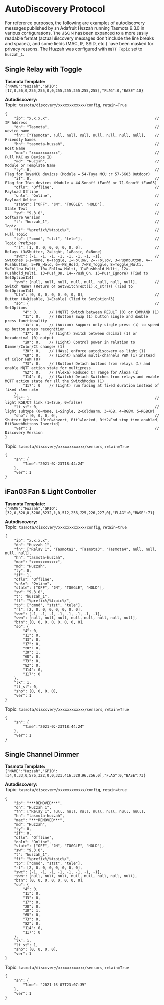 # AutoDiscovery Protocol

For reference purposes, the following are examples of autodiscovery messages published by an Adafruit Huzzah running Tasmota 9.3.0 in various configurations.  The JSON has been expanded to a more easily readable format (actual discovery messages don't include the line breaks and spaces), and some fields (MAC, IP, SSID, etc.) have been masked for privacy reasons. The Huzzah was configured with `MQTT Topic` set to `huzzah_1`.

## Single Relay with Toggle

**Tasmota Template:**  
`{"NAME":"Huzzah","GPIO":[17,0,56,0,255,255,0,0,255,255,255,255,255],"FLAG":0,"BASE":18}`

**Autodiscovery:**  
Topic: `tasmota/discovery/xxxxxxxxxxxx/config`, `retain=True`

```jsonc
{
    "ip": "x.x.x.x",                                                // IP Address
    "dn": "Tasmota",                                                // Device Name 
    "fn": ["Tasmota", null, null, null, null, null, null, null],    // Friendly Names
    "hn": "tasmota-huzzah",                                         // Host Name
    "mac": "xxxxxxxxxxxx",                                          // Full MAC as Device ID
    "md": "Huzzah",                                                 // Module or Template Name
    "ty": 0,                                                        // Flag for TuyaMCU devices (Module = 54-Tuya MCU or 57-SK03 Outdoor)
    "if": 0,                                                        // Flag for Ifan devices (Module = 44-Sonoff iFan02 or 71-Sonoff iFan03)
    "ofln": "Offline",                                              // Payload Offline
    "onln": "Online",                                               // Payload Online
    "state": ["OFF", "ON", "TOGGLE", "HOLD"],                       // State Text
    "sw": "9.3.0",                                                  // Software Version
    "t": "huzzah_1",                                                // Topic
    "ft": "%prefix%/%topic%/",                                      // Full Topic
    "tp": ["cmnd", "stat", "tele"],                                 // Topic Prefixes
    "rl": [1, 0, 0, 0, 0, 0, 0, 0],                                 // Relays (3=Shutter, 2=Light, 1=Basic, 0=None)
    "swc": [-1, -1, -1, -1, -1, -1, -1, -1],                        // Switches (-1=None, 0=Toggle, 1=Follow, 2=-Follow, 3=Pushbutton, 4=-Pushbutton, 5=PB_Hold, 6=-PB_Hold, 7=PB_Toggle, 8=Toggle_Multi, 9=Follow_Multi, 10=-Follow_Multi, 11=Pushhold_Multi, 12=-Pushhold_Multi, 13=Push_On, 14=-Push_On, 15=Push_Ignore) (Tied to SetOption114)
    "swn": [null, null, null, null, null, null, null, null],        // Switch Name? (Return of GetSwitchText(i).c_str()) (Tied to SetOption114)
    "btn": [0, 0, 0, 0, 0, 0, 0, 0],                                // Button (0=Disable, 1=Enable) (Tied to SetOption73)
    "so": {                                                         // SetOptions
        "4": 0,     // (MQTT) Switch between RESULT (0) or COMMAND (1)
        "11": 0,    // (Button) Swap (1) button single and double press functionality
        "13": 0,    // (Button) Support only single press (1) to speed up button press recognition
        "17": 0,    // (Light) Switch between decimal (1) or hexadecimal (0) output
        "20": 0,    // (Light) Control power in relation to Dimmer/Color/Ct changes (1)
        "30": 0,    // (HAss) enforce autodiscovery as light (1)
        "68": 0,    // (Light) Enable multi-channels PWM (1) instead of Color PWM (0)
        "73": 0,    // (Button) Detach buttons from relays (1) and enable MQTT action state for multipress
        "82": 0,    // (Alexa) Reduced CT range for Alexa (1)
        "114": 0,   // (Switch) Detach Switches from relays and enable MQTT action state for all the SwitchModes (1)
        "117": 0    // (Light) run fading at fixed duration instead of fixed slew rate
    },
    "lk": 1,                                                        // light RGB/CT link (1=true, 0=false) 
    "lt_st": 0,                                                     // light subtype (0=None, 1=Single, 2=ColdWarm, 3=RGB, 4=RGBW, 5=RGBCW)
    "sho": [0, 0, 0, 0],                                            // Shutter Options (Bit0=invert, Bit1=locked, Bit2=End stop time enabled, Bit3=webButtons Inverted)
    "ver": 1                                                        // Discovery Version
}
```

Topic: `tasmota/discovery/xxxxxxxxxxxx/sensors`, `retain=True`
```jsonc
{
    "sn": {
        "Time":"2021-02-23T18:44:24"
    },
    "ver": 1
}
```

## iFan03 Fan & Light Controller

**Tasmota Template:**  
`{"NAME":"Huzzah","GPIO":[32,0,320,0,3200,3232,0,0,512,256,225,226,227,0],"FLAG":0,"BASE":71}`

**Autodiscovery:**  
Topic: `tasmota/discovery/xxxxxxxxxxxx/config`, `retain=true`

```jsonc
{
    "ip": "x.x.x.x",
    "dn": "Huzzah 1",
    "fn": ["Relay 1", "Tasmota2", "Tasmota3", "Tasmota4", null, null, null, null],
    "hn": "tasmota-huzzah",
    "mac": "xxxxxxxxxxxx",
    "md": "Huzzah",
    "ty": 0,
    "if": 1,
    "ofln": "Offline",
    "onln": "Online",
    "state": ["OFF", "ON", "TOGGLE", "HOLD"],
    "sw": "9.3.0",
    "t": "huzzah_1",
    "ft": "%prefix%/%topic%/",
    "tp": ["cmnd", "stat", "tele"],
    "rl": [2, 0, 0, 0, 0, 0, 0, 0],
    "swc": [-1, -1, -1, -1, -1, -1, -1, -1],
    "swn": [null, null, null, null, null, null, null, null],
    "btn": [0, 0, 0, 0, 0, 0, 0, 0],
    "so": {
        "4": 0,
        "11": 0,
        "13": 0,
        "17": 0,
        "20": 0,
        "30": 1,
        "68": 0,
        "73": 0,
        "82": 0,
        "114": 0,
        "117": 0
    },
    "lk": 1,
    "lt_st": 0,
    "sho": [0, 0, 0, 0],
    "ver": 1
}
```

Topic: `tasmota/discovery/xxxxxxxxxxxx/sensors`, `retain=True`
```jsonc
{
    "sn": {
        "Time":"2021-02-23T18:44:24"
    },
    "ver": 1
}
```

## Single Channel Dimmer

**Tasmota Template:**  
`{"NAME":"Huzzah","GPIO":[34,0,33,0,576,322,0,0,321,416,320,96,256,0],"FLAG":0,"BASE":73}`

**Autodiscovery:**  
Topic: `tasmota/discovery/xxxxxxxxxxxx/config`, `retain=true`
```jsonc
{
    "ip": "***REMOVED***",
    "dn": "Huzzah 1",
    "fn": ["Relay 1", null, null, null, null, null, null, null],
    "hn": "tasmota-huzzah",
    "mac": "***REMOVED***",
    "md": "Huzzah",
    "ty": 0,
    "if": 0,
    "ofln": "Offline",
    "onln": "Online",
    "state": ["OFF", "ON", "TOGGLE", "HOLD"],
    "sw": "9.3.0",
    "t": "huzzah_1",
    "ft": "%prefix%/%topic%/",
    "tp": ["cmnd", "stat", "tele"],
    "rl": [2, 0, 0, 0, 0, 0, 0, 0],
    "swc": [-1, -1, -1, -1, -1, -1, -1, -1],
    "swn": [null, null, null, null, null, null, null, null],
    "btn": [0, 0, 0, 0, 0, 0, 0, 0],
    "so": {
        "4": 0,
        "11": 0,
        "13": 0,
        "17": 0,
        "20": 0,
        "30": 1,
        "68": 0,
        "73": 0,
        "82": 0,
        "114": 0,
        "117": 0
    },
    "lk": 1,
    "lt_st": 1,
    "sho": [0, 0, 0, 0],
    "ver": 1
}
```

Topic: `tasmota/discovery/xxxxxxxxxxxx/sensors`, `retain=True`
```jsonc
{
    "sn": {
        "Time": "2021-03-07T23:07:39"
    },
    "ver": 1
}
```